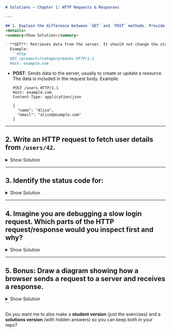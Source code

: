 ````markdown
# Solutions – Chapter 1: HTTP Requests & Responses

---

## 1. Explain the difference between `GET` and `POST` methods. Provide an example for each.
<details>
<summary>Show Solution</summary>

- **GET**: Retrieves data from the server. It should not change the state of the server. Data is often sent in the URL query string.  
  Example:  
  ```http
  GET /products?category=books HTTP/1.1
  Host: example.com
````

* **POST**: Sends data to the server, usually to create or update a resource. The data is included in the request body.
  Example:

  ```http
  POST /users HTTP/1.1
  Host: example.com
  Content-Type: application/json

  {
    "name": "Alice",
    "email": "alice@example.com"
  }
  ```

</details>

---

## 2. Write an HTTP request to fetch user details from `/users/42`.

<details>
<summary>Show Solution</summary>

```http
GET /users/42 HTTP/1.1
Host: example.com
Accept: application/json
```

</details>

---

## 3. Identify the status code for:

<details>
<summary>Show Solution</summary>

* **Resource Not Found** → `404 Not Found`
* **Server Error** → `500 Internal Server Error`

</details>

---

## 4. Imagine you are debugging a slow login request. Which parts of the HTTP request/response would you inspect first and why?

<details>
<summary>Show Solution</summary>

1. **Request headers & body size** → to check if the client is sending too much data.
2. **Server response time** (measured by `Time-To-First-Byte`) → to see if backend processing is slow.
3. **Network latency** → check round-trip time and if the issue is network-related.
4. **Status codes** → see if there are errors (e.g., `401 Unauthorized`, `500 Internal Server Error`).
5. **Logs on the server** → to identify bottlenecks like slow database queries.

</details>

---

## 5. Bonus: Draw a diagram showing how a browser sends a request to a server and receives a response.

<details>
<summary>Show Solution</summary>

```
Browser (Client) -----> HTTP Request -----> Server
       |                                       |
       |<----- HTTP Response (HTML/JSON) <-----|
```

**Explanation:**

1. The browser sends an HTTP request (URL, method, headers, body).
2. The server processes the request.
3. The server sends back an HTTP response (status code, headers, body).

</details>
```

Do you want me to also make a **student version** (just the exercises) and a **solutions version** (with hidden answers) so you can keep both in your repo?
